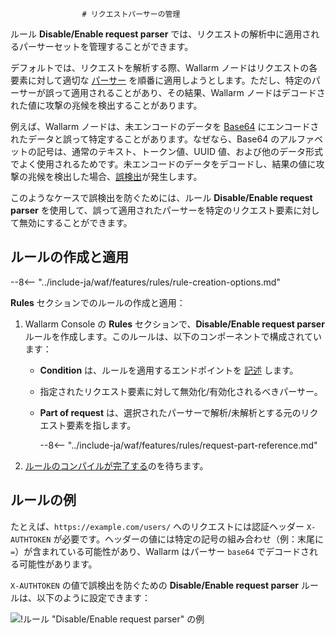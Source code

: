 					# リクエストパーサーの管理

ルール **Disable/Enable request parser** では、リクエストの解析中に適用されるパーサーセットを管理することができます。

デフォルトでは、リクエストを解析する際、Wallarm ノードはリクエストの各要素に対して適切な [パーサー](request-processing.md) を順番に適用しようとします。ただし、特定のパーサーが誤って適用されることがあり、その結果、Wallarm ノードはデコードされた値に攻撃の兆候を検出することがあります。

例えば、Wallarm ノードは、未エンコードのデータを [Base64](https://en.wikipedia.org/wiki/Base64) にエンコードされたデータと誤って特定することがあります。なぜなら、Base64 のアルファベットの記号は、通常のテキスト、トークン値、UUID 値、および他のデータ形式でよく使用されるためです。未エンコードのデータをデコードし、結果の値に攻撃の兆候を検出した場合、[誤検出](../../about-wallarm/protecting-against-attacks.md#false-positives)が発生します。

このようなケースで誤検出を防ぐためには、ルール **Disable/Enable request parser** を使用して、誤って適用されたパーサーを特定のリクエスト要素に対して無効にすることができます。

## ルールの作成と適用

--8<-- "../include-ja/waf/features/rules/rule-creation-options.md"

**Rules** セクションでのルールの作成と適用：

1. Wallarm Console の **Rules** セクションで、**Disable/Enable request parser** ルールを作成します。このルールは、以下のコンポーネントで構成されています：

      * **Condition** は、ルールを適用するエンドポイントを [記述](add-rule.md#branch-description) します。
      * 指定されたリクエスト要素に対して無効化/有効化されるべきパーサー。
      * **Part of request** は、選択されたパーサーで解析/未解析とする元のリクエスト要素を指します。

         --8<-- "../include-ja/waf/features/rules/request-part-reference.md"
2. [ルールのコンパイルが完了する](compiling.md)のを待ちます。

## ルールの例

たとえば、`https://example.com/users/` へのリクエストには認証ヘッダー `X-AUTHTOKEN` が必要です。ヘッダーの値には特定の記号の組み合わせ（例：末尾に `=`）が含まれている可能性があり、Wallarm はパーサー `base64` でデコードされる可能性があります。

`X-AUTHTOKEN` の値で誤検出を防ぐための **Disable/Enable request parser** ルールは、以下のように設定できます：

![!ルール "Disable/Enable request parser" の例](../../images/user-guides/rules/disable-parsers-example.png)